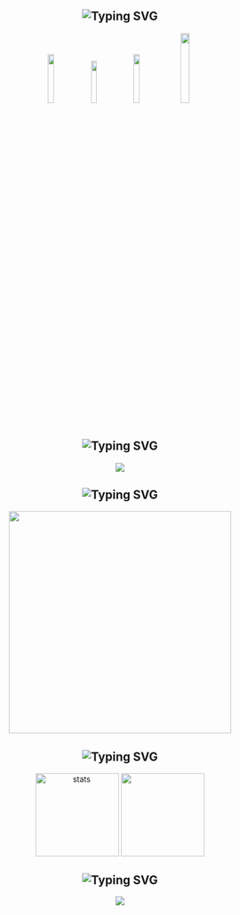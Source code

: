 </h1>
<h2 align="center"><img src="https://readme-typing-svg.herokuapp.com?font=Pacifico&pause=1000&color=f61014&background=69FF2000&center=true&vCenter=true&repeat=false&width=435&lines=Social+Media's" alt="Typing SVG" /></h2>
<p align="center">
 <a href="https://discord.com/users/136619876407050240" target"blank_"><img width="15%" src="https://img.shields.io/badge/Discord%20-030303.svg?&style=for-the-badge&logo=discord&logoColor=white"></a>
  <a href="https://github.com/ertucuk" target"blank_"><img width="14%" src="https://img.shields.io/badge/GitHub%20-030303.svg?&style=for-the-badge&logo=github&logoColor=white"></a>
  <a href="https://open.spotify.com/user/31udnyhhkl35vwg2ko265z3pwqpy
" target"blank_"><img width="15%" src="https://img.shields.io/badge/Spotify%20-030303.svg?&style=for-the-badge&logo=spotify&logoColor=white"></a>
<a href="https://www.instagram.com/ertucum/" target"blank_"><img width="18%" src="https://img.shields.io/badge/INSTAGRAM%20-030303.svg?&style=for-the-badge&logo=instagram&logoColor=white"></a><p>

<h2 align="center"><img src="https://readme-typing-svg.herokuapp.com?font=Pacifico&pause=1000&color=4d48f0&background=69FF2000&center=true&vCenter=true&repeat=false&width=435&lines=Langauge's+%26+Tool's" alt="Typing SVG" /></h2>
<p align="center">
<img src="https://skillicons.dev/icons?i=js,html,css,nodejs,mongo,&theme=dark" /><p></p>

 <h2 align="center"><img src="https://readme-typing-svg.herokuapp.com?font=Pacifico&pause=1000&color=fc7125&background=69FF2000&center=true&vCenter=true&repeat=false&width=435&lines=Discord+Account" alt="Typing SVG" /></h2>
<p align="center">
<a href="https://discord.com/users/136619876407050240"><img  width="400px" src="https://luppufy.onrender.com/member/136619876407050240?border=f61014&theme=070000"></a>

<h2 align="center"><img src="https://readme-typing-svg.herokuapp.com?font=Pacifico&pause=1000&color=ffffff&background=69FF2000&center=true&vCenter=true&repeat=false&width=435&lines=GitHub+Stats" alt="Typing SVG" /></h2>
<p align="center">
<img src="https://github-readme-stats.vercel.app/api?username=ertucuk&count_private=true&show_icons=true&theme=midnight-purple&hide_border=true" width="%150" height="150px" alt="stats" align="center" />
<img src="https://github-readme-stats.vercel.app/api/top-langs/?username=ertucuk&layout=compact&show_icons=true&theme=midnight-purple&hide_border=true"width="%100" height="150px" align="center" />

<h2 align="center"><img src="https://readme-typing-svg.herokuapp.com?font=Pacifico&pause=1000&color=ffffff&background=69FF2000&center=true&vCenter=true&repeat=false&width=435&lines=Activities" alt="Typing SVG" /></h2>
<p align="center">
<img src="https://count.getloli.com/get/@:vante-xyz?theme=asoul"> 






